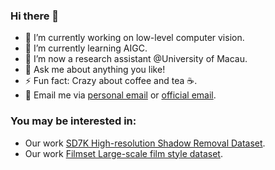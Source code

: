 ### Hi there 👋

<!--
**zinuoli/zinuoli** is a ✨ _special_ ✨ repository because its `README.md` (this file) appears on your GitHub profile.

Here are some ideas to get you started:
-->

- 🔭 I’m currently working on low-level computer vision.
- 🌱 I’m currently learning AIGC.
- 👯 I’m now a research assistant @University of Macau.
- 💬 Ask me about anything you like!
- ⚡ Fun fact: Crazy about coffee and tea ☕️.
- 📧 Email me via <a href="1273180880lzn@gmail.com">personal email</a> or <a href="zlii0362@student.monash.edu">official email</a>.

### You may be interested in:
- Our work <a href="https://github.com/CXH-Research/DocShadow-SD7K">SD7K High-resolution Shadow Removal Dataset</a>.
- Our work <a href="https://github.com/CXH-Research/FilmNet">Filmset Large-scale film style dataset</a>.
